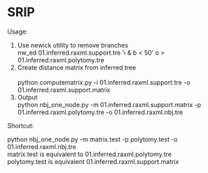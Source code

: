 # SRIP
Usage:<br />
1.	Use newick utility to remove branches<br />
nw_ed 01.inferred.raxml.support.tre 'i & b < 50' o > 01.inferred.raxml.polytomy.tre
2.	Create distance matrix from inferred tree<br /><br />
python computematrix.py -i 01.inferred.raxml.support.tre -o 01.inferred.raxml.support.matrix
3.	Output <br />
python nbj_one_node.py -m 01.inferred.raxml.support.matrix -p 01.inferred.raxml.polytomy.tre -o 01.inferred.raxml.nbj.tre

Shortcut:<br />

python nbj_one_node.py -m matrix.test -p polytomy.test -o 01.inferred.raxml.nbj.tre<br />
matrix.test is equivalent to 01.inferred.raxml.polytomy.tre<br />
polytomy.test is equivalent 01.inferred.raxml.support.matrix<br />

